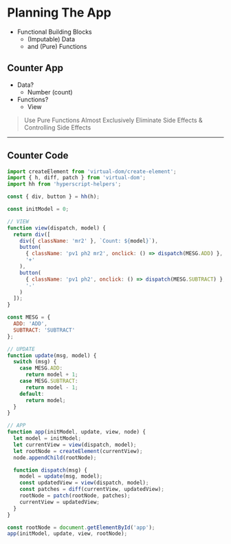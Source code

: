 # Planning The App

- Functional Building Blocks
  - (Imputable) Data
  - and (Pure) Functions

## Counter App

- Data?
  - Number (count)
- Functions?
  - View

> Use Pure Functions Almost Exclusively
> Eliminate Side Effects & Controlling Side Effects

---

## Counter Code

```js
import createElement from 'virtual-dom/create-element';
import { h, diff, patch } from 'virtual-dom';
import hh from 'hyperscript-helpers';

const { div, button } = hh(h);

const initModel = 0;

// VIEW
function view(dispatch, model) {
  return div([
    div({ className: 'mr2' }, `Count: ${model}`),
    button(
      { className: 'pv1 ph2 mr2', onclick: () => dispatch(MESG.ADD) },
      '+'
    ),
    button(
      { className: 'pv1 ph2', onclick: () => dispatch(MESG.SUBTRACT) },
      '-'
    )
  ]);
}

const MESG = {
  ADD: 'ADD',
  SUBTRACT: 'SUBTRACT'
};

// UPDATE
function update(msg, model) {
  switch (msg) {
    case MESG.ADD:
      return model + 1;
    case MESG.SUBTRACT:
      return model - 1;
    default:
      return model;
  }
}

// APP
function app(initModel, update, view, node) {
  let model = initModel;
  let currentView = view(dispatch, model);
  let rootNode = createElement(currentView);
  node.appendChild(rootNode);

  function dispatch(msg) {
    model = update(msg, model);
    const updatedView = view(dispatch, model);
    const patches = diff(currentView, updatedView);
    rootNode = patch(rootNode, patches);
    currentView = updatedView;
  }
}

const rootNode = document.getElementById('app');
app(initModel, update, view, rootNode);

```
